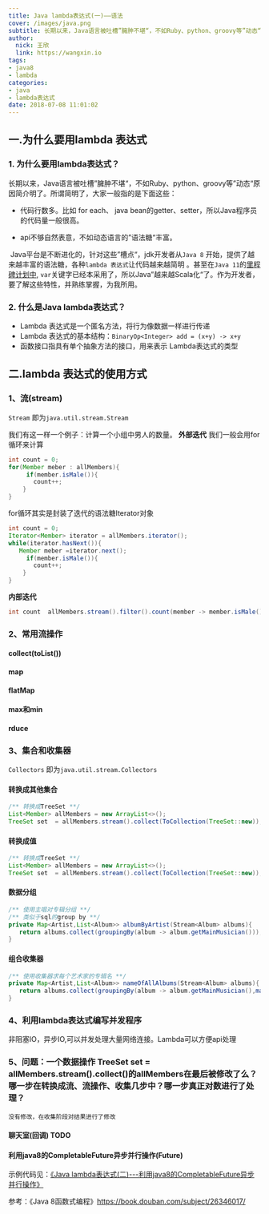 ```yaml
---
title: Java lambda表达式(一)——语法
cover: /images/java.png
subtitle: 长期以来，Java语言被吐槽”臃肿不堪“，不如Ruby、python、groovy等”动态“原因简介明了。所谓简明了，大家一般指的是下面这些,代码行数多。jdk开发者从Java 8 开始，提供了越来越丰富的语法糖，各种lambda 表达式让代码越来越简明。比如 for each、 java bean的getter、setter，所以Java程序员的代码量一般很高。Lambda 表达式是一个匿名方法，将行为像数据一样进行传递
author: 
  nick: 王欣
  link: https://wangxin.io
tags:
- java8
- lambda
categories: 
- java
- lambda表达式 
date: 2018-07-08 11:01:02
---
```

##  一.为什么要用lambda 表达式

###  1. 为什么要用lambda表达式？
​         长期以来，Java语言被吐槽”臃肿不堪“，不如Ruby、python、groovy等”动态“原因简介明了。所谓简明了，大家一般指的是下面这些：

 * 代码行数多。比如 for each、 java bean的getter、setter，所以Java程序员的代码量一般很高。

 * api不够自然表意，不如动态语言的”语法糖“丰富。

​         Java平台是不断进化的，针对这些”槽点“，jdk开发者从`Java 8` 开始，提供了越来越丰富的语法糖，各种`lambda 表达式`让代码越来越简明 。甚至在`Java 11`的[里程碑计划中](http://openjdk.java.net/projects/jdk/11/), `var`关键字已经本采用了，所以Java”越来越Scala化“了。作为开发者，要了解这些特性，并熟练掌握，为我所用。  

### 2. 什么是Java lambda表达式？   
 *  Lambda 表达式是一个匿名方法，将行为像数据一样进行传递
 *  Lambda 表达式的基本结构：`BinaryOp<Integer> add = (x+y) -> x+y` 
 *  函数接口指具有单个抽象方法的接口，用来表示 Lambda表达式的类型

##  二.lambda 表达式的使用方式

### 1、流(stream)
`Stream` 即为`java.util.stream.Stream`

我们有这一样一个例子：计算一个小组中男人的数量。
**外部迭代**
我们一般会用for循环来计算

```java
int count = 0;
for(Member meber : allMembers){
     if(member.isMale()){
       count++; 
    }
} 
```
for循环其实是封装了迭代的语法糖Iterator对象

```java
int count = 0;
Iterator<Member> iterator = allMembers.iterator(); 
while(iterator.hasNext()){
   Member meber =iterator.next();
     if(member.isMale()){
       count++; 
    }
} 
```
**内部迭代**

```java
int count  allMembers.stream().filter().count(member -> member.isMale());
```
### 2、常用流操作
#### collect(toList())
#### map
#### flatMap
#### max和min
#### rduce

### 3、集合和收集器
`Collectors` 即为`java.util.stream.Collectors`
#### 转换成其他集合
```java
/** 转换成TreeSet **/
List<Member> allMembers = new ArrayList<>();
TreeSet set  = allMembers.stream().collect(ToCollection(TreeSet::new));
```
#### 转换成值
```java
/** 转换成TreeSet **/
List<Member> allMembers = new ArrayList<>();
TreeSet set  = allMembers.stream().collect(ToCollection(TreeSet::new));
```
#### 数据分组
```java
/** 使用主唱对专辑分组 **/
/** 类似于sql的group by **/
private Map<Artist,List<Album>> albumByArtist(Stream<Album> albums){
   return albums.collect(groupingBy(album -> album.getMainMusician()));
}
```
#### 组合收集器
```java
/** 使用收集器求每个艺术家的专辑名 **/
private Map<Artist,List<Album>> nameOfAllAlbums(Stream<Album> albums){
   return albums.collect(groupingBy(album -> album.getMainMusician(),mapping(Album::getName,toList())));
}
```

### 4、利用lambda表达式编写并发程序
非阻塞IO，异步IO,可以并发处理大量网络连接。Lambda可以方便api处理

### 5、问题：一个数据操作 TreeSet set  = allMembers.stream().collect()的allMembers在最后被修改了么？哪一步在转换成流、流操作、收集几步中？哪一步真正对数进行了处理？
    没有修改，在收集阶段对结果进行了修改

#### 聊天室(回调) TODO

#### 利用java8的CompletableFuture异步并行操作(Future)
示例代码见：[《Java lambda表达式(二)---利用java8的CompletableFuture异步并行操作》](https://wangxin.io/2018/08/08/java/parallel_operation_by_completable_future/)


参考：《Java 8函数式编程》https://book.douban.com/subject/26346017/
